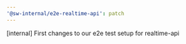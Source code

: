 ```yaml
---
'@sw-internal/e2e-realtime-api': patch
---
```


[internal] First changes to our e2e test setup for realtime-api
